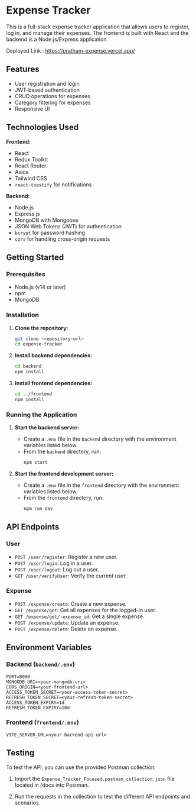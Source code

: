 # Expense Tracker

This is a full-stack expense tracker application that allows users to register, log in, and manage their expenses. The frontend is built with React and the backend is a Node.js/Express application.

Deployed Link : https://pratham-expense.vercel.app/

## Features

-    User registration and login
-    JWT-based authentication
-    CRUD operations for expenses
-    Category filtering for expenses
-    Responsive UI

## Technologies Used

**Frontend:**

-    React
-    Redux Toolkit
-    React Router
-    Axios
-    Tailwind CSS
-    `react-toastify` for notifications

**Backend:**

-    Node.js
-    Express.js
-    MongoDB with Mongoose
-    JSON Web Tokens (JWT) for authentication
-    `bcrypt` for password hashing
-    `cors` for handling cross-origin requests

## Getting Started

### Prerequisites

-    Node.js (v14 or later)
-    npm
-    MongoDB

### Installation

1. **Clone the repository:**

     ```sh
     git clone <repository-url>
     cd expense-tracker
     ```

2. **Install backend dependencies:**

     ```sh
     cd backend
     npm install
     ```

3. **Install frontend dependencies:**
     ```sh
     cd ../frontend
     npm install
     ```

### Running the Application

1. **Start the backend server:**

     - Create a `.env` file in the `backend` directory with the environment variables listed below.
     - From the `backend` directory, run:
          ```sh
          npm start
          ```

2. **Start the frontend development server:**
     - Create a `.env` file in the `frontend` directory with the environment variables listed below.
     - From the `frontend` directory, run:
          ```sh
          npm run dev
          ```

## API Endpoints

### User

-    `POST /user/register`: Register a new user.
-    `POST /user/login`: Log in a user.
-    `POST /user/logout`: Log out a user.
-    `GET /user/verifyUser`: Verify the current user.

### Expense

-    `POST /expense/create`: Create a new expense.
-    `GET /expense/get`: Get all expenses for the logged-in user.
-    `GET /expense/get/:expense_id`: Get a single expense.
-    `POST /expense/update`: Update an expense.
-    `POST /expense/delete`: Delete an expense.

## Environment Variables

### Backend (`backend/.env`)

```
PORT=8000
MONGODB_URI=<your-mongodb-uri>
CORS_ORIGIN=<your-frontend-url>
ACCESS_TOKEN_SECRET=<your-access-token-secret>
REFRESH_TOKEN_SECRET=<your-refresh-token-secret>
ACCESS_TOKEN_EXPIRY=1d
REFRESH_TOKEN_EXPIRY=10d
```

### Frontend (`frontend/.env`)

```
VITE_SERVER_URL=<your-backend-api-url>
```

## Testing

To test the API, you can use the provided Postman collection:

1. Import the `Expense_Tracker_Focused.postman_collection.json` file located in /docs into Postman.

2. Run the requests in the collection to test the different API endpoints and scenarios.
